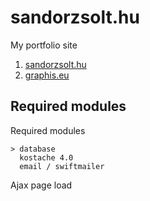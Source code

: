 # sandorzsolt.hu

My portfolio site

1. [sandorzsolt.hu](http://www.sandorzsolt.hu)
2. [graphis.eu](http://www.graphis.eu)

## Required modules

Required modules

    > database
      kostache 4.0
	  email / swiftmailer
	

Ajax page load
